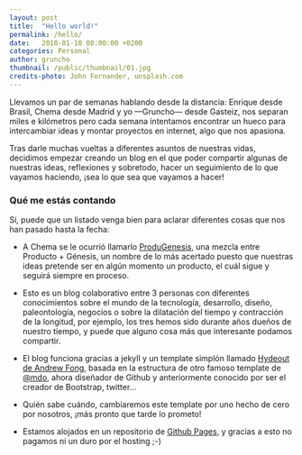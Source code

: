 ```yaml
---
layout: post
title:  "Hello world!"
permalink: /hello/
date:   2018-01-10 08:00:00 +0200
categories: Personal
author: gruncho
thumbnail: /public/thumbnail/01.jpg
credits-photo: John Fornander, unsplash.com
---
```


Llevamos un par de semanas hablando desde la distancia: Enrique desde Brasil, Chema desde Madrid y yo —Gruncho— desde Gasteiz, nos separan miles e kilómetros pero cada semana intentamos encontrar un hueco para intercambiar ideas y montar proyectos en internet, algo que nos apasiona.

Tras darle muchas vueltas a diferentes asuntos de nuestras vidas, decidimos empezar creando un blog en el que poder compartir algunas de nuestras ideas, reflexiones y sobretodo, hacer un seguimiento de lo que vayamos haciendo, ¡sea lo que sea que vayamos a hacer!

### Qué me estás contando

Sí, puede que un listado venga bien para aclarar diferentes cosas que nos han pasado hasta la fecha:

* A Chema se le ocurrió llamarlo <a href="http://produgenesis.com">ProduGenesis</a>, una mezcla entre Producto + Génesis, un nombre de lo más acertado puesto que nuestras ideas pretende ser en algún momento un producto, el cuál sigue y seguirá siempre en proceso.

* Esto es un blog colaborativo entre 3 personas con diferentes conocimientos sobre el mundo de la tecnología, desarrollo, diseño, paleontología, negocios o sobre la dilatación del tiempo y contracción de la longitud, por ejemplo, los tres hemos sido durante años dueños de nuestro tiempo, y puede que alguno cosa más que interesante podamos compartir.

* El blog funciona gracias a jekyll y un template simplón llamado <a href="http://jekyllthemes.org/themes/hydeout/" traget="_blank">Hydeout de Andrew Fong</a>, basada en la estructura de otro famoso template de <a href="http://github.com/mdo" target="_blanK">@mdo</a>, ahora diseñador de Github y anteriormente conocido por ser el creador de Bootstrap, twitter...

* Quién sabe cuándo, cambiaremos este template por uno hecho de cero por nosotros, ¡más pronto que tarde lo prometo!

* Estamos alojados en un repositorio de <a href="https://pages.github.com/">Github Pages</a>, y gracias a esto no pagamos ni un duro por el hosting ;-)


